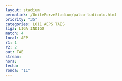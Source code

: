 ```yaml
---
layout: stadium
permalink: /UniteForzeStadium/palco-ludicolo.html
priority: "35"
categories: LO11 AEPS TAES
liga: LIGA INDIGO
match: 4
local: AEP
r1: 1
r2: 2
out: TAE
stream: 
hora: 
fecha: 
ronda: "11"
---
```

